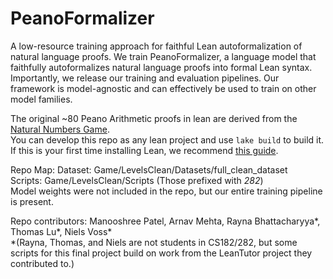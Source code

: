# PeanoFormalizer
A low-resource training approach for faithful Lean autoformalization of natural language proofs. We train PeanoFormalizer, a language model that faithfully autoformalizes natural language proofs into formal Lean syntax. Importantly, we release our training and evaluation pipelines. Our framework is model-agnostic and can effectively be used to train on other model families. 

The original ~80 Peano Arithmetic proofs in lean are derived from the [Natural Numbers Game](https://github.com/leanprover-community/NNG4). <br/>
You can develop this repo as any lean project and use ```lake build``` to build it. If this is your first time installing Lean, we recommend [this guide](https://leanprover-community.github.io/get_started.html). 

Repo Map:
Dataset: Game/LevelsClean/Datasets/full_clean_dataset <br/>
Scripts: Game/LevelsClean/Scripts (Those prefixed with _282_) <br/>
Model weights were not included in the repo, but our entire training pipeline is present. <br/>


Repo contributors: Manooshree Patel, Arnav Mehta, Rayna Bhattacharyya*, Thomas Lu*, Niels Voss* <br/>
*(Rayna, Thomas, and Niels are not students in CS182/282, but some scripts for this final project build on work from the LeanTutor project they contributed to.)



